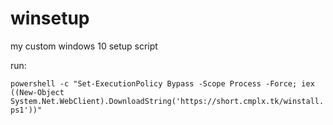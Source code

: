 # winsetup
my custom windows 10 setup script

run:

```powershell -c "Set-ExecutionPolicy Bypass -Scope Process -Force; iex ((New-Object System.Net.WebClient).DownloadString('https://short.cmplx.tk/winstall.ps1'))"```
